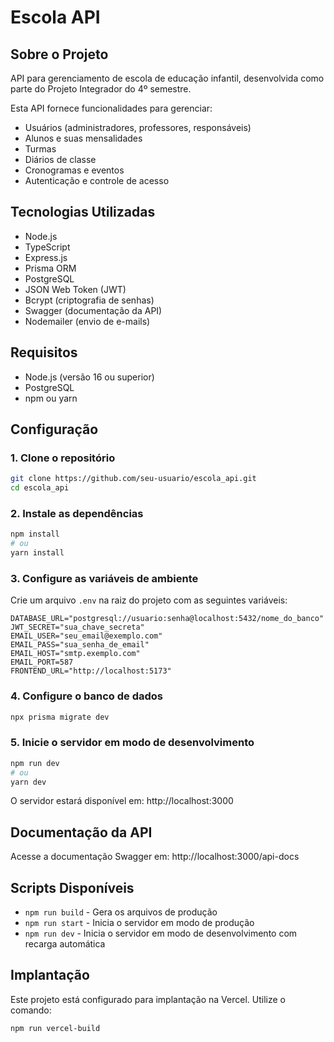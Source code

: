 # Escola API

## Sobre o Projeto
API para gerenciamento de escola de educação infantil, desenvolvida como parte do Projeto Integrador do 4º semestre.

Esta API fornece funcionalidades para gerenciar:
- Usuários (administradores, professores, responsáveis)
- Alunos e suas mensalidades
- Turmas
- Diários de classe
- Cronogramas e eventos
- Autenticação e controle de acesso

## Tecnologias Utilizadas
- Node.js
- TypeScript
- Express.js
- Prisma ORM
- PostgreSQL
- JSON Web Token (JWT)
- Bcrypt (criptografia de senhas)
- Swagger (documentação da API)
- Nodemailer (envio de e-mails)

## Requisitos
- Node.js (versão 16 ou superior)
- PostgreSQL
- npm ou yarn

## Configuração

### 1. Clone o repositório
```bash
git clone https://github.com/seu-usuario/escola_api.git
cd escola_api
```

### 2. Instale as dependências
```bash
npm install
# ou
yarn install
```

### 3. Configure as variáveis de ambiente
Crie um arquivo `.env` na raiz do projeto com as seguintes variáveis:

```
DATABASE_URL="postgresql://usuario:senha@localhost:5432/nome_do_banco"
JWT_SECRET="sua_chave_secreta"
EMAIL_USER="seu_email@exemplo.com"
EMAIL_PASS="sua_senha_de_email"
EMAIL_HOST="smtp.exemplo.com"
EMAIL_PORT=587
FRONTEND_URL="http://localhost:5173"
```

### 4. Configure o banco de dados
```bash
npx prisma migrate dev
```

### 5. Inicie o servidor em modo de desenvolvimento
```bash
npm run dev
# ou
yarn dev
```

O servidor estará disponível em: http://localhost:3000

## Documentação da API
Acesse a documentação Swagger em: http://localhost:3000/api-docs

## Scripts Disponíveis
- `npm run build` - Gera os arquivos de produção
- `npm run start` - Inicia o servidor em modo de produção
- `npm run dev` - Inicia o servidor em modo de desenvolvimento com recarga automática

## Implantação
Este projeto está configurado para implantação na Vercel. Utilize o comando:
```bash
npm run vercel-build
```
